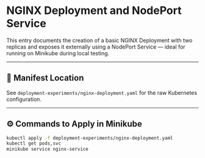 # NGINX Deployment and NodePort Service

This entry documents the creation of a basic NGINX Deployment with two replicas and exposes it externally using a NodePort Service — ideal for running on Minikube during local testing.

---

## 📄 Manifest Location

See `deployment-experiments/nginx-deployment.yaml` for the raw Kubernetes configuration.

---

## ⚙️ Commands to Apply in Minikube

```bash
kubectl apply -f deployment-experiments/nginx-deployment.yaml
kubectl get pods,svc
minikube service nginx-service
